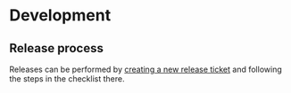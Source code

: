 # Development

## Release process

Releases can be performed by [creating a new release ticket][new-release-ticket] and following the steps in the checklist there.

[new-release-ticket]: https://github.com/coreos/stream-metadata-go/issues/new?template=release-checklist.md

